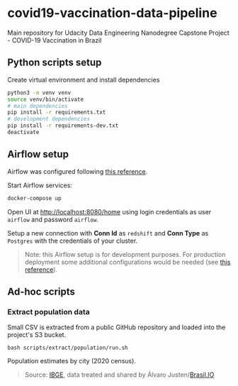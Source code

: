 # covid19-vaccination-data-pipeline
Main repository for Udacity Data Engineering Nanodegree Capstone Project - COVID-19 Vaccination in Brazil

## Python scripts setup
Create virtual environment and install dependencies
```bash
python3 -m venv venv
source venv/bin/activate
# main dependencies
pip install -r requirements.txt
# development dependencies
pip install -r requirements-dev.txt
deactivate
```

## Airflow setup
Airflow was configured following [this reference](https://airflow.apache.org/docs/apache-airflow/stable/start/docker.html#running-airflow).

Start Airflow services:
```bash
docker-compose up
```

Open UI at [http://localhost:8080/home](http://localhost:8080/home) using login credentials as user `airflow` and password `airflow`.

Setup a new connection with **Conn Id** as `redshift` and **Conn Type** as `Postgres` with the credentials of your cluster.

> Note: this Airflow setup is for development purposes. For production deployment some additional configurations would be needed (see [this reference](https://airflow.apache.org/docs/apache-airflow/stable/production-deployment.html)).

## Ad-hoc scripts
### Extract population data
Small CSV is extracted from a public GitHub repository and loaded into the project's S3 bucket.
```
bash scripts/extract/population/run.sh
```

Population estimates by city (2020 census).

> Source: [IBGE](https://www.ibge.gov.br/), data treated and shared by Álvaro Justen/[Brasil.IO](https://brasil.io/)
